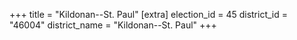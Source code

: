 +++
title = "Kildonan--St. Paul"
[extra]
election_id = 45
district_id = "46004"
district_name = "Kildonan--St. Paul"
+++
